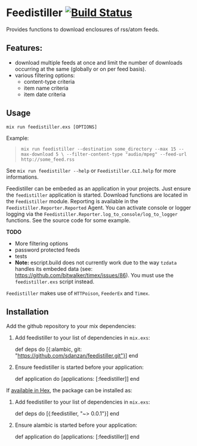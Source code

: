 # Feedistiller [![Build Status](https://travis-ci.org/sdanzan/feedistiller.svg?branch=master)](https://travis-ci.org/sdanzan/feedistiller)


Provides functions to download enclosures of rss/atom feeds.

## Features:
- download multiple feeds at once and limit the number of downloads
  occurring at the same (globally or on per feed basis).
- various filtering options:
  - content-type criteria
  - item name criteria
  - item date criteria  

## Usage

`mix run feedistiller.exs [OPTIONS]`

Example:
> `mix run feedistiller --destination some_directory --max 15 --max-download 5 \
>                        --filter-content-type "audio/mpeg" --feed-url http://some_feed.rss`

See `mix run feedistiller --help` or `Feedistiller.CLI.help` for more informations.

Feedistiller can be embeded as an application in your projects. Just ensure the 
`feedistiller` application is started. Download functions are located in the
`Feedistiller` module. Reporting is available in the `Feedistiller.Reporter.Reported` Agent.
You can activate console or logger logging via the `Feedistiller.Reporter.log_to_console/log_to_logger`
functions. See the source code for some example.
                          
**TODO**
- More filtering options
- password protected feeds
- tests
- **Note:** escript.build does not currently work due to the way `tzdata` handles
  its embeded data (see: https://github.com/bitwalker/timex/issues/86). You must
  use the `feedistiller.exs` script instead.

`Feedistiller` makes use of `HTTPoison`, `FeederEx` and `Timex`.

## Installation

Add the github repository to your mix dependencies:

  1. Add feedistiller to your list of dependencies in `mix.exs`:

        def deps do
          [{:alambic, git: "https://github.com/sdanzan/feedistiller.git"}]
        end

  2. Ensure feedistiller is started before your application:

        def application do
          [applications: [:feedistiller]]
        end

If [available in Hex](https://hex.pm/docs/publish), the package can be installed as:

  1. Add feedistiller to your list of dependencies in `mix.exs`:

        def deps do
          [{:feedistiller, "~> 0.0.1"}]
        end

  2. Ensure alambic is started before your application:

        def application do
          [applications: [:feedistiller]]
        end
